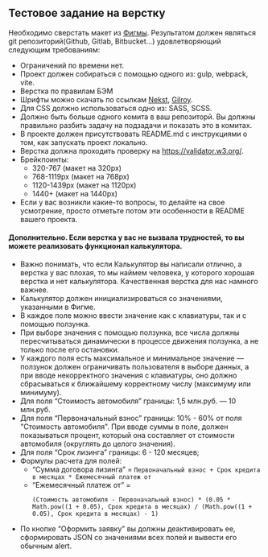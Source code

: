 ## Тестовое задание на верстку

Необходимо сверстать макет из [Фигмы](https://www.figma.com/file/tgAgxT0IrRQlauFCwK8i1R/%D0%A2%D0%B5%D1%81%D1%82%D0%BE%D0%B2%D0%B0%D1%8F-%D0%B2%D0%B5%D1%80%D1%81%D1%82%D0%BA%D0%B0-4?node-id=0%3A1&t=1P5aEdQI6f2CVyZA-1). Результатом должен являться git репозиторий(Github, Gitlab, Bitbucket...) удовлетворяющий следующим требованиям:
- Ограничений по времени нет.
- Проект должен собираться с помощью одного из: gulp, webpack, vite.
- Верстка по правилам БЭМ
- Шрифты можно скачать по ссылкам [Nekst](https://bestfonts.pro/font/nekst), [Gilroy](https://bestfonts.pro/font/gilroy).
- Для CSS должно использоваться одно из: SASS, SCSS.
- Должно быть больше одного комита в ваш репозиторй. Вы должны правильно разбить задачу на подзадачи и показать это в комитах.
- В проекте должен присутствовать README.md с инструкциями о том, как запускать проект локально.
- Верстка должна проходить проверку на https://validator.w3.org/.
- Брейкпоинты:
    - 320-767 (макет на 320px)
    - 768-1119px (макет на 768px)
    - 1120-1439px (макет на 1120px)
    - 1440+ (макет на 1440px)
- Если у вас возникли какие-то вопросы, то делайте на свое усмотрение, просто отметьте потом эти особенности в README вашего проекта.

#### Дополнительно. Если верстка у вас не вызвала трудностей, то вы можете реализовать функционал калькулятора.
- Важно понимать, что если Калькулятор вы написали отлично, а верстка у вас плохая, то мы наймем человека, у которого хорошая верстка и нет калькулятора. Качественная верстка для нас намного важнее.
- Калькулятор должен инициализироваться со значениями, указанными в Фигме.
- В каждое поле можно ввести значение как с клавиатуры, так и с помощью ползунка.
- При выборе значения с помощью ползунка, все числа должны пересчитываться динамически в процессе движения ползунка, а не только после его остановки.
- У каждого поля есть максимальное и минимальное значение — ползунок должен ограничивать пользователя в выборе данных, а при вводе некорректного значения с клавиатуры, оно должно сбрасываться к ближайшему корректному числу (максимуму или минимуму).
- Для поля “Стоимость автомобиля” границы: 1,5 млн.руб. — 10 млн.руб.
- Для поля “Первоначальный взнос” границы: 10% - 60% от поля "Стоимость автомобиля". При вводе суммы в поле, должен показываться процент, который она составляет от стоимости автомобиля (округлять до целого значения).
- Для поля “Срок лизинга” границы: 6 - 120 месяцев;
- Формулы расчета для полей:
   - “Сумма договора лизинга” = `Первоначальный взнос + Срок кредита в месяцах * Ежемесячный платеж от`
   - “Ежемесячный платеж от” = 
      ```
      (Стоимость автомобиля - Первоначальный взнос) * (0.05 * Math.pow((1 + 0.05), Срок кредита в месяцах) / (Math.pow((1 + 0.05), Срок кредита в месяцах) - 1)
      ```
- По кнопке “Оформить заявку” вы должны деактивировать ее, сформировать JSON со значениями всех полей и вывести его обычным alert.
